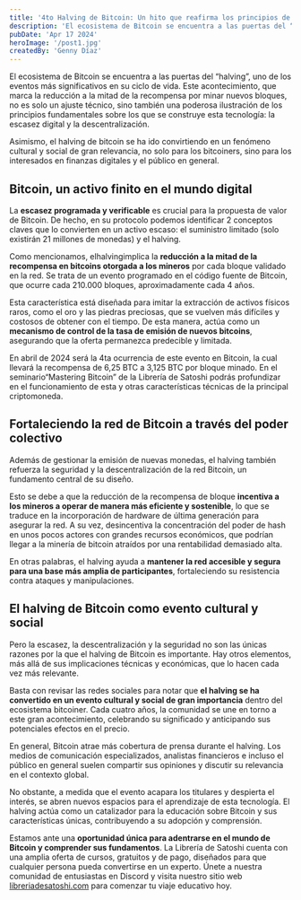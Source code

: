 ```yaml
---
title: '4to Halving de Bitcoin: Un hito que reafirma los principios de escasez y descentralización'
description: 'El ecosistema de Bitcoin se encuentra a las puertas del “halving”, uno de los eventos más significativos en su ciclo de vida. Este acontecimiento, que marca la reducción a la mitad de la recompensa por minar nuevos bloques, no es solo un ajuste técnico, sino también una poderosa ilustración de los principios fundamentales sobre los que se construye esta tecnología: la escasez digital y la descentralización'
pubDate: 'Apr 17 2024'
heroImage: '/post1.jpg'
createdBy: 'Genny Díaz' 
---
```


El ecosistema de Bitcoin se encuentra a las puertas del “halving”, uno de los eventos más significativos en su ciclo de vida. Este acontecimiento, que marca la reducción a la mitad de la recompensa por minar nuevos bloques, no es solo un ajuste técnico, sino también una poderosa ilustración de los principios fundamentales sobre los que se construye esta tecnología: la escasez digital y la descentralización.

Asimismo, el halving de bitcoin se ha ido convirtiendo en un fenómeno cultural y social de gran relevancia, no solo para los bitcoiners, sino para los interesados en finanzas digitales y el público en general. 

## Bitcoin, un activo finito en el mundo digital
La **escasez programada y verificable** es crucial para la propuesta de valor de Bitcoin. De hecho, en su protocolo podemos identificar 2 conceptos claves que lo convierten en un activo escaso: el suministro limitado (solo existirán 21 millones de monedas) y el halving. 

Como mencionamos, elhalvingimplica la **reducción a la mitad de la recompensa en bitcoins otorgada a los mineros** por cada bloque validado en la red. Se trata de un evento programado en el código fuente de Bitcoin, que ocurre cada 210.000 bloques, aproximadamente cada 4 años. 

Esta característica está diseñada para imitar la extracción de activos físicos raros, como el oro y las piedras preciosas, que se vuelven más difíciles y costosos de obtener con el tiempo. De esta manera, actúa como un **mecanismo de control de la tasa de emisión de nuevos bitcoins**, asegurando que la oferta permanezca predecible y limitada.

En abril de 2024 será la 4ta ocurrencia de este evento en Bitcoin, la cual llevará la recompensa de 6,25 BTC a 3,125 BTC por bloque minado. En el seminario“Mastering Bitcoin” de la Librería de Satoshi podrás profundizar en el funcionamiento de esta y otras características técnicas de la principal criptomoneda.

## Fortaleciendo la red de Bitcoin a través del poder colectivo
Además de gestionar la emisión de nuevas monedas, el halving también refuerza la seguridad y la descentralización de la red Bitcoin, un fundamento central de su diseño. 

Esto se debe a que la reducción de la recompensa de bloque **incentiva a los mineros a operar de manera más eficiente y sostenible**, lo que se traduce en la incorporación de hardware de última generación para asegurar la red. A su vez, desincentiva la concentración del poder de hash en unos pocos actores con grandes recursos económicos, que podrían llegar a la minería de bitcoin atraídos por una rentabilidad demasiado alta. 

En otras palabras, el halving ayuda a **mantener la red accesible y segura para una base más amplia de participantes**, fortaleciendo su resistencia contra ataques y manipulaciones.

## El halving de Bitcoin como evento cultural y social 
Pero la escasez, la descentralización y la seguridad no son las únicas razones por la que el halving de Bitcoin es importante. Hay otros elementos, más allá de sus implicaciones técnicas y económicas, que lo hacen cada vez más relevante.

Basta con revisar las redes sociales para notar que **el halving se ha convertido en un evento cultural y social de gran importancia** dentro del ecosistema bitcoiner. Cada cuatro años, la comunidad se une en torno a este gran acontecimiento, celebrando su significado y anticipando sus potenciales efectos en el precio.

En general, Bitcoin atrae más cobertura de prensa durante el halving. Los medios de comunicación especializados, analistas financieros e incluso el público en general suelen compartir sus opiniones y discutir su relevancia en el contexto global.

No obstante, a medida que el evento acapara los titulares y despierta el interés, se abren nuevos espacios para el aprendizaje de esta tecnología. El halving actúa como un catalizador para la educación sobre Bitcoin y sus características únicas, contribuyendo a su adopción y comprensión.

Estamos ante una **oportunidad única para adentrarse en el mundo de Bitcoin y comprender sus fundamentos**. La Librería de Satoshi cuenta con una amplia oferta de cursos, gratuitos y de pago, diseñados para que cualquier persona pueda convertirse en un experto. Únete a nuestra comunidad de entusiastas en Discord y visita nuestro sitio web [libreriadesatoshi.com](https://libreriadesatoshi.com/) para comenzar tu viaje educativo hoy.
